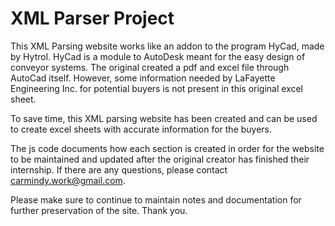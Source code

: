 # XML Parser Project

  This XML Parsing website works like an addon to the program HyCad, made by Hytrol. HyCad is a module to AutoDesk meant for the easy design of conveyor systems. The original created a pdf and excel file through AutoCad itself. However, some information needed by LaFayette Engineering Inc. for potential buyers is not present in this original excel sheet.

  To save time, this XML parsing website has been created and can be used to create excel sheets with accurate information for the buyers.

  The js code documents how each section is created in order for the website to be maintained and updated after the original creator has finished their internship. If there are any questions, please contact carmindy.work@gmail.com.

  Please make sure to continue to maintain notes and documentation for further preservation of the site. Thank you.
